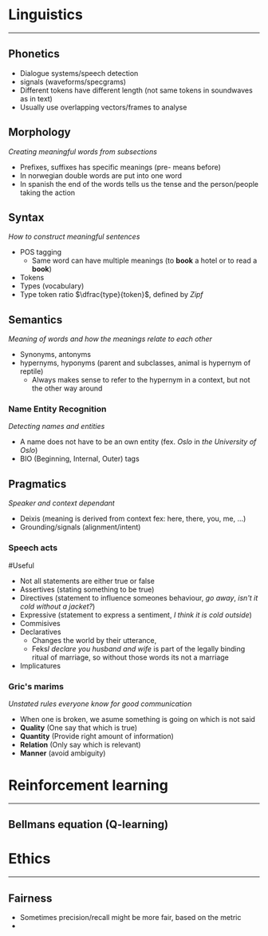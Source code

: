 
# Linguistics
---
## Phonetics

* Dialogue systems/speech detection
* signals (waveforms/specgrams)
* Different tokens have different length (not same tokens in soundwaves as in text)
* Usually use overlapping vectors/frames to analyse

## Morphology
*Creating meaningful words from subsections*

* Prefixes, suffixes has specific meanings (pre- means before)
* In norwegian double words are put into one word
* In spanish the end of the words tells us the tense and the person/people taking the action

## Syntax
_How to construct meaningful sentences_

* POS tagging
	* Same word can have multiple meanings (to **book** a hotel or to read a **book**)
* Tokens
* Types (vocabulary)
* Type token ratio $\dfrac{type}{token}$, defined by *Zipf*

## Semantics
_Meaning of words and how the meanings relate to each other_

* Synonyms, antonyms
* hypernyms, hyponyms (parent and subclasses, animal is hypernym of reptile)
	* Always makes sense to refer to the hypernym in a context, but not the other way around

###  Name Entity Recognition
 _Detecting names and entities_
* A name does not have to be an own entity (fex. *Oslo* in *the University of Oslo*)
* BIO (Beginning, Internal, Outer) tags

## Pragmatics
_Speaker and context dependant_

* Deixis (meaning is derived from context fex: here, there, you, me, ...)
* Grounding/signals (alignment/intent)

### Speech acts 
#Useful 
* Not all statements are either true or false
* Assertives (stating something to be true)
* Directives (statement to influence someones behaviour, *go away*, *isn't it cold without a jacket?*)
* Expressive (statement to express a sentiment, *I think it is cold outside*)
* Commisives 
* Declaratives 
	* Changes the world by their utterance, 
	* Feks*I declare you husband and wife* is part of the legally binding ritual of marriage, so without those words its not a marriage
* Implicatures

### Gric's marims
_Unstated rules everyone know for good communication_
* When one is broken, we asume something is going on which is not said
* **Quality** (One say that which is true)
* **Quantity** (Provide right amount of information)
* **Relation** (Only say which is relevant)
* **Manner** (avoid ambiguity)


# Reinforcement learning
---

## Bellmans equation (Q-learning)



# Ethics
---

## Fairness
* Sometimes precision/recall might be more fair, based on the metric
*   